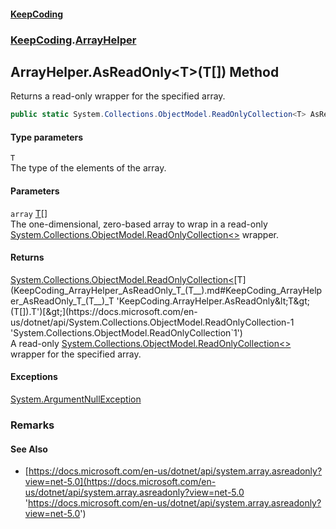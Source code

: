 #### [KeepCoding](index.md 'index')
### [KeepCoding](KeepCoding.md 'KeepCoding').[ArrayHelper](KeepCoding_ArrayHelper.md 'KeepCoding.ArrayHelper')
## ArrayHelper.AsReadOnly&lt;T&gt;(T[]) Method
Returns a read-only wrapper for the specified array.  
```csharp
public static System.Collections.ObjectModel.ReadOnlyCollection<T> AsReadOnly<T>(this T[] array);
```
#### Type parameters
<a name='KeepCoding_ArrayHelper_AsReadOnly_T_(T__)_T'></a>
`T`  
The type of the elements of the array.
  
#### Parameters
<a name='KeepCoding_ArrayHelper_AsReadOnly_T_(T__)_array'></a>
`array` [T](KeepCoding_ArrayHelper_AsReadOnly_T_(T__).md#KeepCoding_ArrayHelper_AsReadOnly_T_(T__)_T 'KeepCoding.ArrayHelper.AsReadOnly&lt;T&gt;(T[]).T')[[]](https://docs.microsoft.com/en-us/dotnet/api/System.Array 'System.Array')  
The one-dimensional, zero-based array to wrap in a read-only [System.Collections.ObjectModel.ReadOnlyCollection&lt;&gt;](https://docs.microsoft.com/en-us/dotnet/api/System.Collections.ObjectModel.ReadOnlyCollection-1 'System.Collections.ObjectModel.ReadOnlyCollection`1') wrapper.
  
#### Returns
[System.Collections.ObjectModel.ReadOnlyCollection&lt;](https://docs.microsoft.com/en-us/dotnet/api/System.Collections.ObjectModel.ReadOnlyCollection-1 'System.Collections.ObjectModel.ReadOnlyCollection`1')[T](KeepCoding_ArrayHelper_AsReadOnly_T_(T__).md#KeepCoding_ArrayHelper_AsReadOnly_T_(T__)_T 'KeepCoding.ArrayHelper.AsReadOnly&lt;T&gt;(T[]).T')[&gt;](https://docs.microsoft.com/en-us/dotnet/api/System.Collections.ObjectModel.ReadOnlyCollection-1 'System.Collections.ObjectModel.ReadOnlyCollection`1')  
A read-only [System.Collections.ObjectModel.ReadOnlyCollection&lt;&gt;](https://docs.microsoft.com/en-us/dotnet/api/System.Collections.ObjectModel.ReadOnlyCollection-1 'System.Collections.ObjectModel.ReadOnlyCollection`1') wrapper for the specified array.
#### Exceptions
[System.ArgumentNullException](https://docs.microsoft.com/en-us/dotnet/api/System.ArgumentNullException 'System.ArgumentNullException')  
### Remarks
#### See Also
- [https://docs.microsoft.com/en-us/dotnet/api/system.array.asreadonly?view=net-5.0](https://docs.microsoft.com/en-us/dotnet/api/system.array.asreadonly?view=net-5.0 'https://docs.microsoft.com/en-us/dotnet/api/system.array.asreadonly?view=net-5.0')
